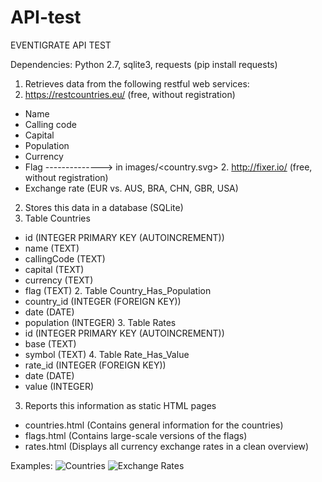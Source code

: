 # API-test
EVENTIGRATE API TEST

Dependencies: Python 2.7, sqlite3, requests (pip install requests)

1. Retrieves data from the following restful web services:
  1. https://restcountries.eu/ (free, without registration)
* Name
* Calling code
* Capital
* Population
* Currency
* Flag --------------> in images/<country.svg>
  2. http://fixer.io/ (free, without registration)
* Exchange rate (EUR vs. AUS, BRA, CHN, GBR, USA)

2. Stores this data in a database (SQLite)
  1. Table Countries
* id (INTEGER PRIMARY KEY (AUTOINCREMENT))
* name (TEXT)
* callingCode (TEXT)
* capital (TEXT)
* currency (TEXT)
* flag (TEXT)
  2. Table Country_Has_Population
* country_id (INTEGER (FOREIGN KEY))
* date (DATE)
* population (INTEGER)
  3. Table Rates
* id (INTEGER PRIMARY KEY (AUTOINCREMENT))
* base (TEXT)
* symbol (TEXT)
  4. Table Rate_Has_Value
* rate_id (INTEGER (FOREIGN KEY))
* date (DATE)
* value	(INTEGER)
	
3. Reports this information as static HTML pages
* countries.html (Contains general information for the countries)
* flags.html (Contains large-scale versions of the flags)
* rates.html (Displays all currency exchange rates in a clean overview)

Examples:
![Countries](https://i.imgur.com/WNbUrAO.png)
![Exchange Rates](https://i.imgur.com/cYhOFgK.png)